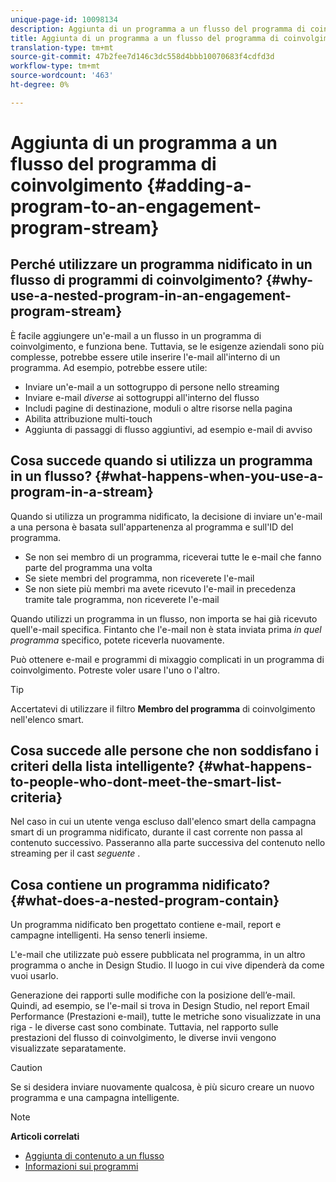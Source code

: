 ```yaml
---
unique-page-id: 10098134
description: Aggiunta di un programma a un flusso del programma di coinvolgimento - Documenti Marketo - Documentazione del prodotto
title: Aggiunta di un programma a un flusso del programma di coinvolgimento
translation-type: tm+mt
source-git-commit: 47b2fee7d146c3dc558d4bbb10070683f4cdfd3d
workflow-type: tm+mt
source-wordcount: '463'
ht-degree: 0%

---
```



# Aggiunta di un programma a un flusso del programma di coinvolgimento {#adding-a-program-to-an-engagement-program-stream}

## Perché utilizzare un programma nidificato in un flusso di programmi di coinvolgimento? {#why-use-a-nested-program-in-an-engagement-program-stream}

È facile aggiungere un&#39;e-mail a un flusso in un programma di coinvolgimento, e funziona bene. Tuttavia, se le esigenze aziendali sono più complesse, potrebbe essere utile inserire l&#39;e-mail all&#39;interno di un programma. Ad esempio, potrebbe essere utile:

* Inviare un&#39;e-mail a un sottogruppo di persone nello streaming
* Inviare e-mail *diverse* ai sottogruppi all&#39;interno del flusso
* Includi pagine di destinazione, moduli o altre risorse nella pagina
* Abilita attribuzione multi-touch
* Aggiunta di passaggi di flusso aggiuntivi, ad esempio e-mail di avviso

## Cosa succede quando si utilizza un programma in un flusso? {#what-happens-when-you-use-a-program-in-a-stream}

Quando si utilizza un programma nidificato, la decisione di inviare un&#39;e-mail a una persona è basata sull&#39;appartenenza al programma e sull&#39;ID del programma.

* Se non sei membro di un programma, riceverai tutte le e-mail che fanno parte del programma una volta
* Se siete membri del programma, non riceverete l&#39;e-mail
* Se non siete più membri ma avete ricevuto l&#39;e-mail in precedenza tramite tale programma, non riceverete l&#39;e-mail

Quando utilizzi un programma in un flusso, non importa se hai già ricevuto quell&#39;e-mail specifica. Fintanto che l&#39;e-mail non è stata inviata prima *in quel programma* specifico, potete riceverla nuovamente.

Può ottenere e-mail e programmi di mixaggio complicati in un programma di coinvolgimento. Potreste voler usare l&#39;uno o l&#39;altro.

>[!TIP]
>
>Accertatevi di utilizzare il filtro **Membro del programma** di coinvolgimento nell&#39;elenco smart.

## Cosa succede alle persone che non soddisfano i criteri della lista intelligente? {#what-happens-to-people-who-dont-meet-the-smart-list-criteria}

Nel caso in cui un utente venga escluso dall&#39;elenco smart della campagna smart di un programma nidificato, durante il cast corrente non passa al contenuto successivo. Passeranno alla parte successiva del contenuto nello streaming per il cast *seguente* .

## Cosa contiene un programma nidificato? {#what-does-a-nested-program-contain}

Un programma nidificato ben progettato contiene e-mail, report e campagne intelligenti. Ha senso tenerli insieme.

L&#39;e-mail che utilizzate può essere pubblicata nel programma, in un altro programma o anche in Design Studio. Il luogo in cui vive dipenderà da come vuoi usarlo.

Generazione dei rapporti sulle modifiche con la posizione dell’e-mail. Quindi, ad esempio, se l&#39;e-mail si trova in Design Studio, nel report Email Performance (Prestazioni e-mail), tutte le metriche sono visualizzate in una riga - le diverse cast sono combinate. Tuttavia, nel rapporto sulle prestazioni del flusso di coinvolgimento, le diverse invii vengono visualizzate separatamente.

>[!CAUTION]
>
>Se si desidera inviare nuovamente qualcosa, è più sicuro creare un nuovo programma e una campagna intelligente.

>[!NOTE]
>
>**Articoli correlati**
>
>* [Aggiunta di contenuto a un flusso](add-content-to-a-stream.md)
>* [Informazioni sui programmi](../../../../product-docs/core-marketo-concepts/programs/creating-programs/understanding-programs.md)

>




